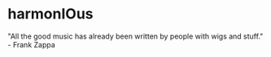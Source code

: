 # harmonIOus
"All the good music has already been written by people with wigs and stuff." - Frank Zappa
